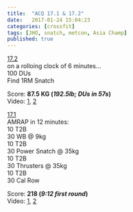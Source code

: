 ```yaml
---
title:  "ACQ 17.1 & 17.2"
date:   2017-01-24 15:04:23
categories: [crossfit]
tags: [JHO, snatch, metcon, Asia Champ]
published: true
---
```

[17.2][ACQ link]  
on a rolloing clock of 6 minutes...  
100 DUs  
Find 1RM Snatch

Score: **87.5 KG (_192.5lb; DUs in 57s_)**  
Video: [1][17.2_A], [2][17.2_B]

[17.1][ACQ link]  
AMRAP in 12 minutes:  
10 T2B  
30 WB @ 9kg  
10 T2B  
30 Power Snatch @ 35kg  
10 T2B  
30 Thrusters @ 35kg  
10 T2B  
30 Cal Row  

Score: **218 (_9:12 first round_)**  
Video: [1][17.1_A], [2][17.1_B]

[ACQ link]: https://www.asiachampionshipsofficial.com/qualifier/
[17.1_A]:https://goo.gl/photos/t7u2DbhZ8FJjE5F18
[17.1_B]:https://goo.gl/photos/BNS3DBR7BaeUgrCZ9
[17.2_A]:https://goo.gl/photos/TEFo5ad25iD2bVUUA
[17.2_B]:https://goo.gl/photos/tD7JjL9P5e8RQGDW6